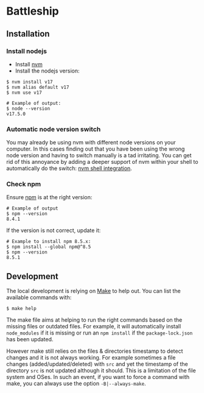 # Battleship

## Installation

### Install nodejs

- Install [nvm][nvm]
- Install the nodejs version:

```
$ nvm install v17
$ nvm alias default v17
$ nvm use v17

# Example of output:
$ node --version
v17.5.0
```

### Automatic node version switch

You may already be using nvm with different node versions on your computer. In
this cases finding out that you have been using the wrong node version and
having to switch manually is a tad irritating. You can get rid of this annoyance
by adding a deeper support of nvm within your shell to automatically do the
switch: [nvm shell integration][nvm-shell-integration].


### Check npm

Ensure [npm][npm] is at the right version:

```
# Example of output
$ npm --version
8.4.1
```

If the version is not correct, update it:

```
# Example to install npm 8.5.x:
$ npm install --global npm@^8.5
$ npm --version
8.5.1
```

## Development

The local development is relying on [Make][make] to help out. You can list
the available commands with:

```
$ make help
```

The make file aims at helping to run the right commands based on the missing
files or outdated files. For example, it will automatically install `node_modules`
if it is missing or run an `npm install` if the `package-lock.json` has been
updated.

However make still relies on the files & directories timestamp to detect changes
and it is not always working. For example sometimes a file changes (added/updated/deleted)
with `src` and yet the timestamp of the directory `src` is not updated although
it should. This is a limitation of the file system and OSes. In such an event,
if you want to force a command with make, you can always use the option `-B|--always-make`.


[make]: https://www.gnu.org/software/make/
[npm]: https://www.npmjs.com/
[nvm]: https://github.com/nvm-sh/nvm
[nvm-shell-integration]: https://github.com/nvm-sh/nvm#deeper-shell-integration
